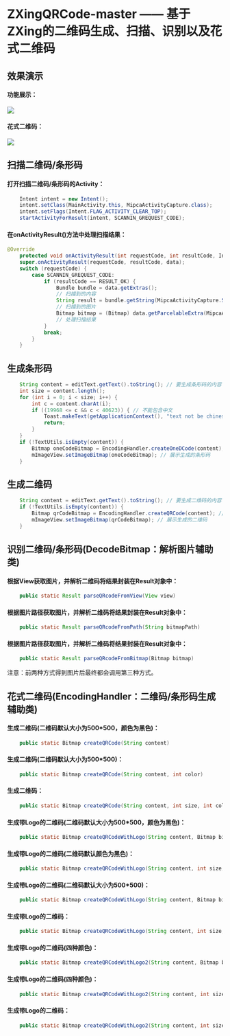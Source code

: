 # ZXingQRCode-master —— 基于ZXing的二维码生成、扫描、识别以及花式二维码

## 效果演示 ##
#### 功能展示： ####
![](/screenshots/功能展示.jpg)
#### 花式二维码： ####
![](/screenshots/花式二维码.png)

## 扫描二维码/条形码 ##
#### 打开扫描二维码/条形码的Activity： ####
```java
    Intent intent = new Intent();
    intent.setClass(MainActivity.this, MipcaActivityCapture.class);
    intent.setFlags(Intent.FLAG_ACTIVITY_CLEAR_TOP);
    startActivityForResult(intent, SCANNIN_GREQUEST_CODE);
```

#### 在onActivityResult()方法中处理扫描结果： ####
```java
@Override
    protected void onActivityResult(int requestCode, int resultCode, Intent data) {
    super.onActivityResult(requestCode, resultCode, data);
    switch (requestCode) {
        case SCANNIN_GREQUEST_CODE:
            if (resultCode == RESULT_OK) {
                Bundle bundle = data.getExtras();
                // 扫描到的内容
                String result = bundle.getString(MipcaActivityCapture.SCAN_RESULT)
                // 扫描到的图片
                Bitmap bitmap = (Bitmap) data.getParcelableExtra(MipcaActivityCapture.SCAN_BITMAP)
                // 处理扫描结果
            }
            break;
        }
    }
```

## 生成条形码 ##
```java
    String content = editText.getText().toString(); // 要生成条形码的内容
    int size = content.length();
    for (int i = 0; i < size; i++) {
        int c = content.charAt(i);
        if ((19968 <= c && c < 40623)) { // 不能包含中文
            Toast.makeText(getApplicationContext(), "text not be chinese", Toast.LENGTH_SHORT).show();
            return;
        }
    }
    if (!TextUtils.isEmpty(content)) {
        Bitmap oneCodeBitmap = EncodingHandler.createOneDCode(content); // 生成条形码
        mImageView.setImageBitmap(oneCodeBitmap); // 展示生成的条形码
    }
```

## 生成二维码 ##
```java
    String content = editText.getText().toString(); // 要生成二维码的内容
    if (!TextUtils.isEmpty(content)) {
        Bitmap qrCodeBitmap = EncodingHandler.createQRCode(content); // 生成二维码
        mImageView.setImageBitmap(qrCodeBitmap); // 展示生成的二维码
    }
```
## 识别二维码/条形码(DecodeBitmap：解析图片辅助类) ##
#### 根据View获取图片，并解析二维码将结果封装在Result对象中： ####
```java
    public static Result parseQRcodeFromView(View view)
```

#### 根据图片路径获取图片，并解析二维码将结果封装在Result对象中： ####
```java
    public static Result parseQRcodeFromPath(String bitmapPath)
```

#### 根据图片路径获取图片，并解析二维码将结果封装在Result对象中： ####
```java
    public static Result parseQRcodeFromBitmap(Bitmap bitmap)
```
注意：前两种方式得到图片后最终都会调用第三种方式。

## 花式二维码(EncodingHandler：二维码/条形码生成辅助类) ##
#### 生成二维码(二维码默认大小为500*500，颜色为黑色)： ####
```java
    public static Bitmap createQRCode(String content)
```

#### 生成二维码(二维码默认大小为500*500)： ####
```java
    public static Bitmap createQRCode(String content, int color)
```

#### 生成二维码： ####
```java
    public static Bitmap createQRCode(String content, int size, int color)
```

#### 生成带Logo的二维码(二维码默认大小为500*500，颜色为黑色)： ####
```java
    public static Bitmap createQRCodeWithLogo(String content, Bitmap bitmap)
```

#### 生成带Logo的二维码(二维码默认颜色为黑色)： ####
```java
    public static Bitmap createQRCodeWithLogo(String content, int size, Bitmap bitmap)
```

#### 生成带Logo的二维码(二维码默认大小为500*500)： ####
```java
    public static Bitmap createQRCodeWithLogo(String content, Bitmap bitmap, int color)
```

#### 生成带Logo的二维码： ####
```java
    public static Bitmap createQRCodeWithLogo(String content, int size, Bitmap bitmap, int color)
```

#### 生成带Logo的二维码(四种颜色)： ####
```java
    public static Bitmap createQRCodeWithLogo2(String content, Bitmap bitmap)
```

#### 生成带Logo的二维码(四种颜色)： ####
```java
    public static Bitmap createQRCodeWithLogo2(String content, int size, Bitmap bitmap)
```

#### 生成带Logo的二维码： ####
```java
    public static Bitmap createQRCodeWithLogo2(String content, int size, Bitmap bitmap, int leftTopColor, int leftBottomColor, int rightTopColor, int rightBottomColor)
```


